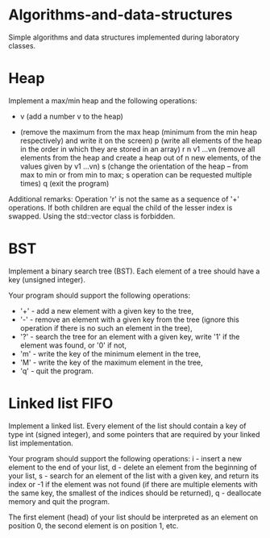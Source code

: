 # Algorithms-and-data-structures
Simple algorithms and data structures implemented during laboratory classes.

# Heap
Implement a max/min heap and the following operations:
+ v (add a number v to the heap)
- (remove the maximum from the max heap (minimum from the min heap respectively) and write it on the screen)
p (write all elements of the heap in the order in which they are stored in an array)
r n v1 ...vn (remove all elements from the heap and create a heap out of n new elements, of the values given by v1 ...vn)
s (change the orientation of the heap – from max to min or from min to max; s operation can be requested multiple times)
q (exit the program)

Additional remarks:
Operation 'r' is not the same as a sequence of '+' operations.
If both children are equal the child of the lesser index is swapped.
Using the std::vector class is forbidden.

# BST
Implement a binary search tree (BST). Each element of a tree should have a key (unsigned integer).

Your program should support the following operations:
- '+' - add a new element with a given key to the tree,
- '-' - remove an element with a given key from the tree (ignore this operation if there is no such an element in the tree),
- '?' - search the tree for an element with a given key, write '1' if the element was found, or '0' if not,
- 'm' - write the key of the minimum element in the tree,
- 'M' - write the key of the maximum element in the tree,
- 'q' - quit the program.

# Linked list FIFO
Implement a linked list. Every element of the list should contain a key of type int (signed integer), and some pointers that are required by your linked list implementation.

Your program should support the following operations:
i - insert a new element to the end of your list,
d - delete an element from the beginning of your list,
s - search for an element of the list with a given key, and return its index or -1 if the element was not found (if there are multiple elements with the same key, the smallest of the indices should be returned),
q - deallocate memory and quit the program.

The first element (head) of your list should be interpreted as an element on position 0, the second element is on position 1, etc.
